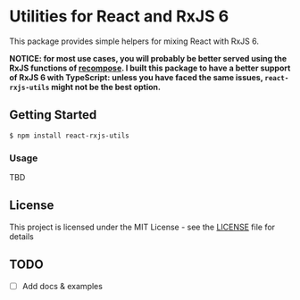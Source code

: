 # Utilities for React and RxJS 6

This package provides simple helpers for mixing React with RxJS 6.

**NOTICE: for most use cases, you will probably be better served using the RxJS functions of [recompose]. I built this package to have a better support of RxJS 6 with TypeScript: unless you have faced the same issues, `react-rxjs-utils` might not be the best option.**

## Getting Started

```
$ npm install react-rxjs-utils
```

### Usage

TBD

## License

This project is licensed under the MIT License - see the [LICENSE](LICENSE) file for details

## TODO

- [ ] Add docs & examples

[recompose]: https://github.com/acdlite/recompose
